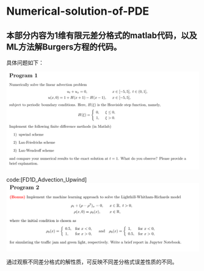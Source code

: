 # Numerical-solution-of-PDE
## 本部分内容为1维有限元差分格式的matlab代码，以及ML方法解Burgers方程的代码。

 具体问题如下：
 
 ![image](https://github.com/SunYule66/Numerical-solution-of-PDE/blob/1D-FD/%E5%B1%8F%E5%B9%95%E6%88%AA%E5%9B%BE%202025-06-21%20232724.png)

 code:[FD1D_Advection_Upwind]
 ![image](https://github.com/SunYule66/Numerical-solution-of-PDE/blob/1D-FD/%E5%B1%8F%E5%B9%95%E6%88%AA%E5%9B%BE%202025-06-21%20233410.png)
 
 通过观察不同差分格式的解性质，可反映不同差分格式误差性质的不同。
